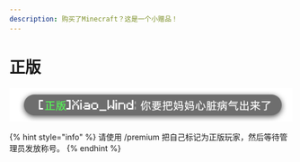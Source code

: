 ```yaml
---
description: 购买了Minecraft？这是一个小赠品！
---
```


# 正版

![](../../.gitbook/assets/zb.png)

{% hint style="info" %}
请使用 /premium 把自己标记为正版玩家，然后等待管理员发放称号。
{% endhint %}

